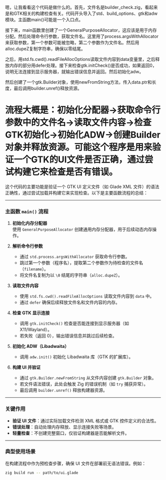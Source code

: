 嗯，让我看看这个代码是做什么的。首先，文件名是builder_check.zig，看起来是和GTK相关的构建检查有关。代码开头导入了std、build_options、gtk和adw模块。主函数main()可能是一个入口点。

接下来，main函数里创建了一个GeneralPurposeAllocator，这应该是用于内存分配。然后处理命令行参数，获取文件名。这里用了process.argsWithAllocator来获取参数，第一个参数可能被忽略，第二个参数作为文件名。然后用alloc.dupeZ复制字符串，确保以零结尾。

之后，用std.fs.cwd().readFileAllocOptions读取文件内容到data变量里，之后释放内存的部分用defer处理。接下来检查gtk.initCheck()是否成功，如果返回0，说明无法连接到显示服务器，就输出错误信息并返回。然后初始化adw。

然后创建了一个gtk.Builder对象，使用newFromString方法，传入data.ptr和长度，最后调用builder.unref()释放资源。

流程大概是：初始化分配器→获取命令行参数中的文件名→读取文件内容→检查GTK初始化→初始化ADW→创建Builder对象并释放资源。可能这个程序是用来验证一个GTK的UI文件是否正确，通过尝试构建它来检查是否有错误。
================================================
这个代码的主要功能是验证一个 GTK UI 定义文件（如 Glade XML 文件）的语法正确性，通过尝试加载并构建它来实现检查。以下是主要函数流程的总结：

---

### **主函数 `main()` 流程**
1. **初始化内存分配器**  
   使用 `GeneralPurposeAllocator` 创建通用内存分配器，用于后续动态内存操作。

2. **解析命令行参数**  
   - 通过 `std.process.argsWithAllocator` 获取命令行参数。
   - 跳过第一个参数（程序名），提取第二个参数作为待检查的文件名（`filename`）。
   - 将文件名复制为以 `\0` 结尾的字符串（`alloc.dupeZ`）。

3. **读取文件内容**  
   - 使用 `std.fs.cwd().readFileAllocOptions` 读取文件内容到 `data` 中。
   - 通过 `defer` 确保后续释放文件名和文件内容的内存。

4. **检查 GTK 显示连接**  
   - 调用 `gtk.initCheck()` 检查是否能连接到显示服务器（如 X11/Wayland）。
   - 若失败（返回 0），输出错误信息并跳过后续检查。

5. **初始化 ADW（Libadwaita）**  
   - 调用 `adw.init()` 初始化 Libadwaita 库（GTK 的扩展库）。

6. **构建 UI 并验证**  
   - 通过 `gtk.Builder.newFromString` 从文件内容创建 `gtk.Builder` 对象。
   - 若文件语法错误，此处会触发 Zig 的错误机制（如 `try` 捕获异常）。
   - 最后调用 `builder.unref()` 释放构建器资源。

---

### **关键作用**
- **验证 UI 文件**：通过实际加载文件检测 XML 格式或 GTK 控件定义的合法性。
- **错误处理**：自动处理内存释放、显示连接失败等场景。
- **轻量检查**：不创建完整窗口，仅验证构建器是否能解析文件。

---

### **典型使用场景**
在构建流程中作为预检查步骤，确保 UI 文件在部署前无语法错误。例如：  
```bash
zig build run -- path/to/ui.glade
```